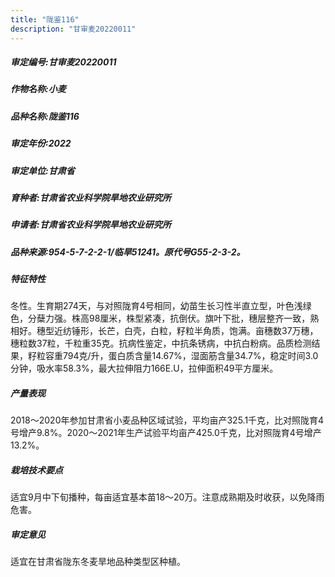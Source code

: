 ```yaml
---
title: "陇鉴116"
description: "甘审麦20220011"
---
```

##### 审定编号:甘审麦20220011

##### 作物名称:小麦

##### 品种名称:陇鉴116

##### 审定年份:2022

##### 审定单位:甘肃省

##### 育种者:甘肃省农业科学院旱地农业研究所

##### 申请者:甘肃省农业科学院旱地农业研究所

##### 品种来源:954-5-7-2-2-1/临旱51241。原代号G55-2-3-2。

##### 特征特性
冬性。生育期274天，与对照陇育4号相同，幼苗生长习性半直立型，叶色浅绿色，分蘖力强。株高98厘米，株型紧凑，抗倒伏。旗叶下批，穗层整齐一致，熟相好。穗型近纺锤形，长芒，白壳，白粒，籽粒半角质，饱满。亩穗数37万穗，穗粒数37粒，千粒重35克。抗病性鉴定，中抗条锈病，中抗白粉病。品质检测结果，籽粒容重794克/升，蛋白质含量14.67%，湿面筋含量34.7%，稳定时间3.0分钟，吸水率58.3%，最大拉伸阻力166E.U，拉伸面积49平方厘米。

##### 产量表现
2018～2020年参加甘肃省小麦品种区域试验，平均亩产325.1千克，比对照陇育4号增产9.8%。2020～2021年生产试验平均亩产425.0千克，比对照陇育4号增产13.2%。

##### 栽培技术要点
适宜9月中下旬播种，每亩适宜基本苗18～20万。注意成熟期及时收获，以免降雨危害。

##### 审定意见
适宜在甘肃省陇东冬麦旱地品种类型区种植。
